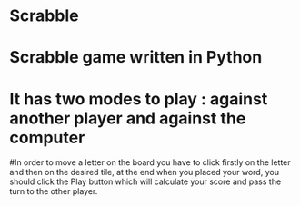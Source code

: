 # Scrabble
# Scrabble game written in Python
# It has two modes to play : against another player and against the computer
#In order to move a letter on the board you have to click firstly on the letter and then on the desired tile, at the end when you placed your word, you should click the Play button
which will calculate your score and pass the turn to the other player.
